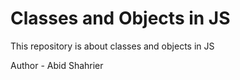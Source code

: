 # Classes and Objects in JS

This repository is about classes and objects in JS


Author - Abid Shahrier

